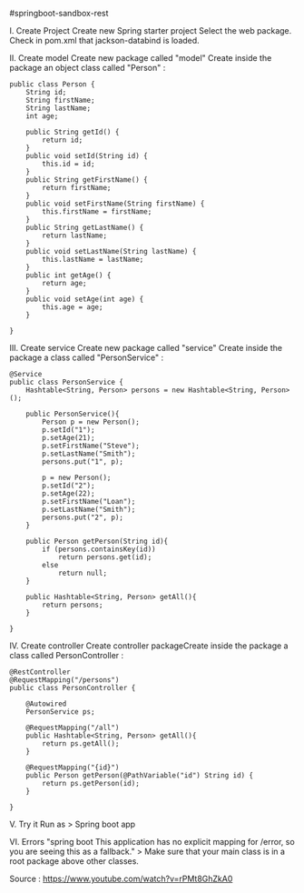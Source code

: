 #springboot-sandbox-rest

I. Create Project
Create new Spring starter project
Select the web package.
Check in pom.xml that jackson-databind is loaded.

II. Create model
Create new package called "model"
Create inside the package an object class called "Person" : 
```
public class Person {
	String id;
	String firstName;
	String lastName;
	int age;
	
	public String getId() {
		return id;
	}
	public void setId(String id) {
		this.id = id;
	}
	public String getFirstName() {
		return firstName;
	}
	public void setFirstName(String firstName) {
		this.firstName = firstName;
	}
	public String getLastName() {
		return lastName;
	}
	public void setLastName(String lastName) {
		this.lastName = lastName;
	}
	public int getAge() {
		return age;
	}
	public void setAge(int age) {
		this.age = age;
	}
	
}
```

III. Create service
Create new package called "service"
Create inside the package a class called "PersonService" :
```
@Service
public class PersonService {
	Hashtable<String, Person> persons = new Hashtable<String, Person>();

	public PersonService(){
		Person p = new Person();
		p.setId("1");
		p.setAge(21);
		p.setFirstName("Steve");
		p.setLastName("Smith");
		persons.put("1", p);
		
		p = new Person();
		p.setId("2");
		p.setAge(22);
		p.setFirstName("Loan");
		p.setLastName("Smith");
		persons.put("2", p);
	}
	
	public Person getPerson(String id){
		if (persons.containsKey(id))
			return persons.get(id);
		else 
			return null;
	}
	
	public Hashtable<String, Person> getAll(){
		return persons;
	}

}
```

IV. Create controller
Create controller packageCreate inside the package a class called PersonController : 
```
@RestController
@RequestMapping("/persons")
public class PersonController {

	@Autowired
	PersonService ps;
	
	@RequestMapping("/all")
	public Hashtable<String, Person> getAll(){
		return ps.getAll();
	}
	
	@RequestMapping("{id}")
	public Person getPerson(@PathVariable("id") String id) {
		return ps.getPerson(id);
	}
	
}

```

V. Try it
Run as > Spring boot app

VI. Errors
"spring boot This application has no explicit mapping for /error, so you are seeing this as a fallback." > Make sure that your main class is in a root package above other classes.

Source : https://www.youtube.com/watch?v=rPMt8GhZkA0